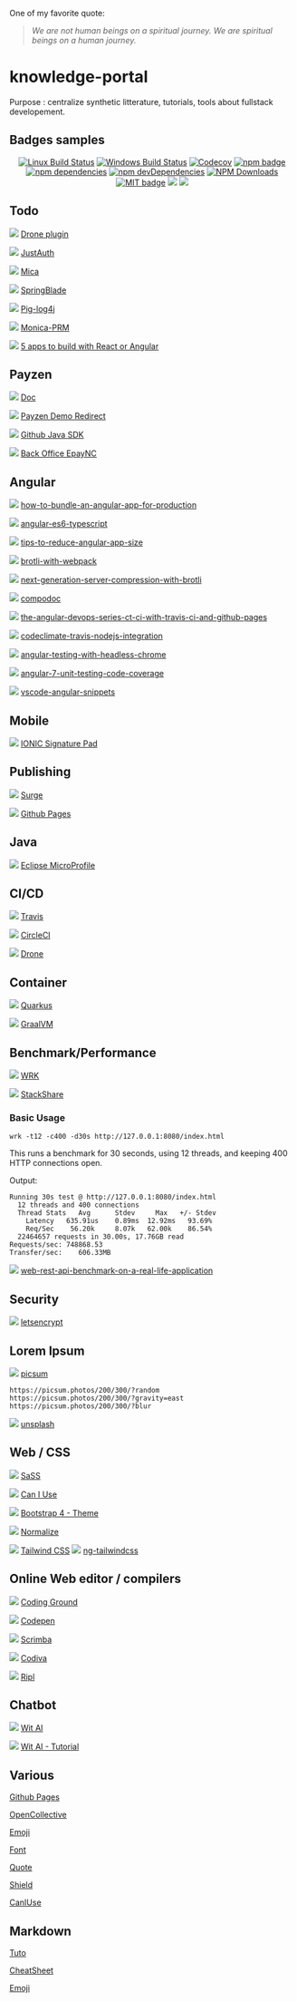 One of my favorite quote:

> _We are not human beings on a spiritual journey. We are spiritual beings on a human journey._

# knowledge-portal
Purpose : centralize synthetic litterature, tutorials, tools about fullstack developement.

## Badges samples

<p align="center">
  <a href="https://travis-ci.org/tiamat-azure/angular-brotli.svg?branch=master"><img src="https://img.shields.io/travis/tiamat-azure/angular-brotli/master.svg?label=Linux%20build" alt="Linux Build Status"/></a>
  <a href="https://ci.appveyor.com/project/vogloblinsky/compodoc/branch/develop"><img src="https://img.shields.io/appveyor/ci/vogloblinsky/compodoc/develop.svg?label=Windows%20build" alt="Windows Build Status"/></a>
  <a href="https://codecov.io/gh/compodoc/compodoc"><img src="https://codecov.io/gh/compodoc/compodoc/branch/develop/graph/badge.svg" alt="Codecov"/></a>
  <a href="https://www.npmjs.com/package/@compodoc/compodoc"><img src="https://badge.fury.io/js/%40compodoc%2Fcompodoc.svg" alt="npm badge"/></a>
  <a href="https://david-dm.org/compodoc/compodoc"><img src="https://david-dm.org/compodoc/compodoc.svg" alt="npm dependencies"/></a>
  <a href="https://david-dm.org/compodoc/compodoc?type=dev"><img src="https://david-dm.org/compodoc/compodoc/dev-status.svg" alt="npm devDependencies"/></a>
  <a href="https://npmcharts.com/compare/@compodoc/compodoc?minimal=true"><img src="https://img.shields.io/npm/dm/@compodoc/compodoc.svg?style=flat" alt="NPM Downloads"/></a>
  <a href="https://opensource.org/licenses/MIT"><img src="http://img.shields.io/badge/license-MIT-brightgreen.svg" alt="MIT badge"/></a>
  <a href="#backers" alt="sponsors on Open Collective"><img src="https://opencollective.com/compodoc/backers/badge.svg" /></a> <a href="#sponsors" alt="Sponsors on Open Collective"><img src="https://opencollective.com/compodoc/sponsors/badge.svg" /></a>
</p>

## Todo

<img src="https://img.shields.io/badge/todo-docker--go--drone-success.svg" /> [Drone plugin](https://docs.drone.io/plugins/examples/golang/)

<img src="https://img.shields.io/badge/todo-just--auth-success.svg" /> [JustAuth](https://github.com/justauth)

<img src="https://img.shields.io/badge/todo-mica-success.svg" /> [Mica](https://github.com/lets-mica/mica/tree/master/mica-http)

<img src="https://img.shields.io/badge/todo-spring--blade-success.svg" /> [SpringBlade](https://gitee.com/smallc/SpringBlade)

<img src="https://img.shields.io/badge/todo-pig--log4j-success.svg" /> [Pig-log4j](https://gitee.com/log4j/pig)

<img src="https://img.shields.io/badge/todo-monica--prm-success.svg" /> [Monica-PRM](https://github.com/monicahq/monica)

<img src="https://img.shields.io/badge/todo-webapp--training-success.svg" /> [5 apps to build with React or Angular](https://www.freecodecamp.org/news/5-react-projects-you-need-in-your-portfolio/)


## Payzen

<img src="https://img.shields.io/badge/payzen-lyra-success.svg" /> [Doc](https://payzen.io/fr-FR/form-payment/quick-start-guide/tla1427193445290.pdf)

<img src="https://img.shields.io/badge/payzen-lyra-success.svg" /> [Payzen Demo Redirect](https://payzen.eu/demo/fr/redirected/)

<img src="https://img.shields.io/badge/payzen-lyra-success.svg" /> [Github Java SDK](https://github.com/payzen/payzen-webservices-v5-sdk-java)

<img src="https://img.shields.io/badge/payzen-lyra-success.svg" /> [Back Office EpayNC](https://epaync.nc/vads-merchant/)

## Angular

<img src="https://img.shields.io/badge/angular-perf-success.svg" /> [how-to-bundle-an-angular-app-for-production](https://stackoverflow.com/questions/37631098/how-to-bundle-an-angular-app-for-production)

<img src="https://img.shields.io/badge/ES6-typescript-success.svg" /> [angular-es6-typescript](https://codecraft.tv/courses/angular/es6-typescript/1/)

<img src="https://img.shields.io/badge/angular-perf-success.svg" /> [tips-to-reduce-angular-app-size](https://conorliv.com/tips-to-reduce-angular-app-size.html)

<img src="https://img.shields.io/badge/angular-perf-success.svg" /> [brotli-with-webpack](https://www.keycdn.com/blog/brotli-with-webpack)

<img src="https://img.shields.io/badge/angular-perf-success.svg" /> [next-generation-server-compression-with-brotli](https://www.smashingmagazine.com/2016/10/next-generation-server-compression-with-brotli)

<img src="https://img.shields.io/badge/angular-doc-success.svg" /> [compodoc](https://compodoc.app/)

<img src="https://img.shields.io/badge/angular-devops-success.svg" /> [the-angular-devops-series-ct-ci-with-travis-ci-and-github-pages](https://blog.angularindepth.com/the-angular-devops-series-ct-ci-with-travis-ci-and-github-pages-3c02664f078)

<img src="https://img.shields.io/badge/angular-devops-success.svg" /> [codeclimate-travis-nodejs-integration](https://gist.github.com/rbournissent/0a704cae6347bbda460c)

<img src="https://img.shields.io/badge/angular-test-success.svg" /> [angular-testing-with-headless-chrome](https://blog.angularindepth.com/angular-testing-with-headless-chrome-d1343b349699)

<img src="https://img.shields.io/badge/angular-test-success.svg" /> [angular-7-unit-testing-code-coverage](https://medium.com/@manivel45/angular-7-unit-testing-code-coverage-5c7a238315b6)

<img src="https://img.shields.io/badge/angular-productivity-success.svg" /> [vscode-angular-snippets](https://github.com/johnpapa/vscode-angular-snippets)

## Mobile

<img src="https://img.shields.io/badge/mobile-ionic-success.svg" /> [IONIC Signature Pad](https://www.youtube.com/watch?v=VXcdI_grUAA)

## Publishing

<img src="https://img.shields.io/badge/publish-static-success.svg" /> [Surge](https://surge.sh)

<img src="https://img.shields.io/badge/publish-static-success.svg" /> [Github Pages](https://pages.github.com)

## Java

<img src="https://img.shields.io/badge/java-config-success.svg" /> [Eclipse MicroProfile](https://developers.redhat.com/blog/2018/11/21/eclipse-microprofile-for-spring-boot-developers/)

## CI/CD

<img src="https://img.shields.io/badge/CI-CD-success.svg" /> [Travis](https://travis-ci.org)

<img src="https://img.shields.io/badge/CI-CD-success.svg" /> [CircleCI](https://circleci.com)

<img src="https://img.shields.io/badge/CI-CD-success.svg" /> [Drone](https://drone.io/)

## Container

<img src="https://img.shields.io/badge/jvm-perf-success.svg" /> [Quarkus](https://quarkus.io)

<img src="https://img.shields.io/badge/jvm-perf-success.svg" /> [GraalVM](https://www.graalvm.org)

## Benchmark/Performance

<img src="https://img.shields.io/badge/bench-http-success.svg" /> [WRK](https://github.com/wg/wrk)

<img src="https://img.shields.io/badge/bench-framework-success.svg" /> [StackShare](https://stackshare.io/)

### Basic Usage

    wrk -t12 -c400 -d30s http://127.0.0.1:8080/index.html

  This runs a benchmark for 30 seconds, using 12 threads, and keeping
  400 HTTP connections open.

  Output:

    Running 30s test @ http://127.0.0.1:8080/index.html
      12 threads and 400 connections
      Thread Stats   Avg      Stdev     Max   +/- Stdev
        Latency   635.91us    0.89ms  12.92ms   93.69%
        Req/Sec    56.20k     8.07k   62.00k    86.54%
      22464657 requests in 30.00s, 17.76GB read
    Requests/sec: 748868.53
    Transfer/sec:    606.33MB

<img src="https://img.shields.io/badge/bench-result-success.svg" /> [web-rest-api-benchmark-on-a-real-life-application](https://medium.com/@mihaigeorge.c/web-rest-api-benchmark-on-a-real-life-application-ebb743a5d7a3)

## Security

<img src="https://img.shields.io/badge/security-ssl-success.svg" /> [letsencrypt](https://letsencrypt.org)

## Lorem Ipsum

<img src="https://img.shields.io/badge/lorem-picsum-success.svg" /> [picsum](https://picsum.photos)

    https://picsum.photos/200/300/?random
    https://picsum.photos/200/300/?gravity=east
    https://picsum.photos/200/300/?blur
    
<img src="https://img.shields.io/badge/lorem-picsum-success.svg" /> [unsplash](https://unsplash.com/collections/3548107/journey)   

## Web / CSS

<img src="https://img.shields.io/badge/doc-sass-success.svg" /> [SaSS](https://sass-lang.com/guide)

<img src="https://img.shields.io/badge/browser-compatibility-success.svg" /> [Can I Use](https://caniuse.com/#feat=http3)

<img src="https://img.shields.io/badge/css-bootstrap-success.svg" /> [Bootstrap 4 - Theme](https://getbootstrap.com/docs/4.0/getting-started/theming/)

<img src="https://img.shields.io/badge/css-normalize-success.svg" /> [Normalize](https://necolas.github.io/normalize.css/)

<img src="https://img.shields.io/badge/css-tailwind--css-success.svg" /> [Tailwind CSS](https://scrimba.com/p/pdq3QsM/cPJZqqC3)
<img src="https://img.shields.io/badge/css-ng--tailwind--css-success.svg" /> [ng-tailwindcss](https://www.npmjs.com/package/ng-tailwindcss)

## Online Web editor / compilers

<img src="https://img.shields.io/badge/web--compiler-front--end-success.svg" /> [Coding Ground](https://www.tutorialspoint.com/codingground.htm)

<img src="https://img.shields.io/badge/web--compiler-front--end-success.svg" /> [Codepen](https://codepen.io/)

<img src="https://img.shields.io/badge/web--compiler-front--end-success.svg" /> [Scrimba](https://scrimba.com/)

<img src="https://img.shields.io/badge/web--compiler-java-success.svg" /> [Codiva](https://www.codiva.io)

<img src="https://img.shields.io/badge/web--compiler-java-success.svg" /> [Ripl](https://www.codiva.io)

## Chatbot

<img src="https://img.shields.io/badge/chatbot-api-success.svg" /> [Wit AI](https://wit.ai/)

<img src="https://img.shields.io/badge/chatbot-tutorial-success.svg" /> [Wit AI - Tutorial](https://www.udemy.com/course/chatbots-chatbot-messenger-avec-witai-nodejs-et-heroku/)

## Various

[Github Pages](https://pages.github.com/)

[OpenCollective](https://opencollective.com)

[Emoji][emoji-url]

[Font][font-url]

[Quote][quote-url]

[Shield][shields-url]

[CanIUse](https://caniuse.com)

## Markdown

[Tuto][markdown-tuto]

[CheatSheet][markdown-cheat]

[Emoji][markdown-emoji]


[angular:build]: https://img.shields.io/badge/angular-build-success.svg

[tiger-image]: https://emojipedia-us.s3.dualstack.us-west-1.amazonaws.com/thumbs/72/emojione/178/tiger-face_1f42f.png
[okta-url]: https://developer.okta.com/signup?utm_source=JHipster&utm_medium=logo&utm_campaign=Gold-Sponsor

[markdown-tuto]: https://guides.github.com/features/mastering-markdown/
[markdown-cheat]: https://guides.github.com/pdfs/markdown-cheatsheet-online.pdf
[markdown-emoji]: https://github.com/ikatyang/emoji-cheat-sheet/blob/master/README.md

[emoji-url]: https://emojipedia.org/

[font-url]: https://www.fontspace.com
[quote-url]: http://wisdomquotes.com/spiritual-quotes/
[shields-url]: https://shields.io

